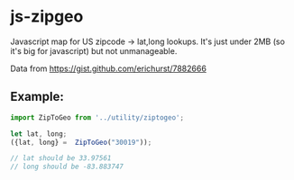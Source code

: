 # js-zipgeo

Javascript map for US zipcode -> lat,long lookups.  It's just under 2MB (so it's big for javascript) but not unmanageable.

Data from https://gist.github.com/erichurst/7882666

## Example:
``` javascript
import ZipToGeo from '../utility/ziptogeo';

let lat, long;
({lat, long} =  ZipToGeo("30019"));

// lat should be 33.97561
// long should be -83.883747

```
